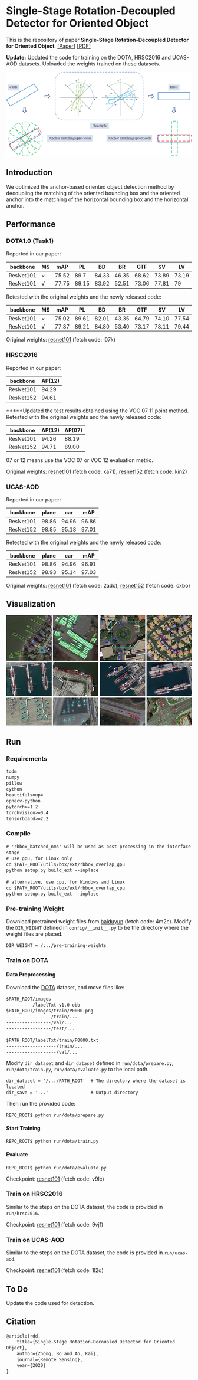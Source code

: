 # Single-Stage Rotation-Decoupled Detector for Oriented Object

This is the repository of paper **Single-Stage Rotation-Decoupled Detector for Oriented Object**. [[Paper]](https://www.mdpi.com/2072-4292/12/19/3262/htm) [[PDF]](https://www.mdpi.com/2072-4292/12/19/3262/pdf)

**Update:**  Updated the code for training on the DOTA, HRSC2016 and UCAS-AOD datasets. Uploaded the weights trained on these datasets.

<img src="demo/graphical-abstract.png" alt="Graphical Abstract" style="zoom: 50%;" />



## Introduction

We optimized the anchor-based oriented object detection method by decoupling the matching of the oriented bounding box and the oriented anchor into the matching of the horizontal bounding box and the horizontal anchor.

## Performance

### DOTA1.0 (Task1)

Reported in our paper:

| backbone  | MS   | mAP   | PL    | BD    | BR    | GTF   | SV    | LV    | SH    | TC    | BC    | ST    | SBF   | RA    | HA    | SP    | HC    |
| --------- | ---- | ----- | ----- | ----- | ----- | ----- | ----- | ----- | ----- | ----- | ----- | ----- | ----- | ----- | ----- | ----- | ----- |
| ResNet101 | ×    | 75.52 | 89.7  | 84.33 | 46.35 | 68.62 | 73.89 | 73.19 | 86.92 | 90.41 | 86.46 | 84.3  | 64.22 | 64.95 | 73.55 | 72.59 | 73.31 |
| ResNet101 | √    | 77.75 | 89.15 | 83.92 | 52.51 | 73.06 | 77.81 | 79    | 87.08 | 90.62 | 86.72 | 87.15 | 63.96 | 70.29 | 76.98 | 75.79 | 72.15 |

Retested with the original weights and the newly released code:

| backbone  | MS   | mAP   | PL    | BD    | BR    | GTF   | SV    | LV    | SH    | TC    | BC    | ST    | SBF   | RA    | HA    | SP    | HC    |
| --------- | ---- | ----- | ----- | ----- | ----- | ----- | ----- | ----- | ----- | ----- | ----- | ----- | ----- | ----- | ----- | ----- | ----- |
| ResNet101 | ×    | 75.02 | 89.61 | 82.01 | 43.35 | 64.79 | 74.10 | 77.54 | 87.11 | 90.84 | 87.15 | 84.80 | 61.52 | 62.22 | 74.49 | 72.57 | 73.13 |
| ResNet101 | √    | 77.87 | 89.21 | 84.80 | 53.40 | 73.17 | 78.11 | 79.44 | 87.28 | 90.78 | 86.46 | 87.43 | 63.46 | 69.91 | 77.52 | 76.00 | 71.06 |

Original weights: [resnet101](https://pan.baidu.com/s/1KppCwFpGT-x_BakpIw4KfA) (fetch code: l07k)

### HRSC2016

Reported in our paper:

| backbone  | AP(12) |
| --------- | ------ |
| ResNet101 | 94.29  |
| ResNet152 | 94.61  |

*****Updated the test results obtained using the VOC 07 11 point method. Retested with the original weights and the newly released code:

| backbone  | AP(12) | AP(07) |
| --------- | ------ | ------ |
| ResNet101 | 94.26  | 88.19  |
| ResNet152 | 94.71  | 89.00  |

 07 or 12 means use the VOC 07 or VOC 12 evaluation metric.

Original weights: [resnet101](https://pan.baidu.com/s/1TE98ntQFivqLpSi7PlofHw) (fetch code: ka71), [resnet152](https://pan.baidu.com/s/1Sp5PQoHLUT0jD5yUMDo73g) (fetch code: kin2)

### UCAS-AOD

Reported in our paper:

| backbone  | plane | car   | mAP   |
| --------- | ----- | ----- | ----- |
| ResNet101 | 98.86 | 94.96 | 96.86 |
| ResNet152 | 98.85 | 95.18 | 97.01 |

Retested with the original weights and the newly released code:

| backbone  | plane | car   | mAP   |
| --------- | ----- | ----- | ----- |
| ResNet101 | 98.86 | 94.96 | 96.91 |
| ResNet152 | 98.93 | 95.14 | 97.03 |

Original weights: [resnet101](https://pan.baidu.com/s/1-w2QRXa_hhHPBkUSELbxPg) (fetch code: 2adc), [resnet152](https://pan.baidu.com/s/1cmkV40p0POBwsr0f1HZEBw) (fetch code: oxbo)

## Visualization

![Result](demo/result.png)

## Run

### Requirements

```
tqdm
numpy
pillow
cython
beautifulsoup4
opnecv-python
pytorch>=1.2
torchvision>=0.4
tensorboard>=2.2
```

### Compile

```
# 'rbbox_batched_nms' will be used as post-processing in the interface stage
# use gpu, for Linux only
cd $PATH_ROOT/utils/box/ext/rbbox_overlap_gpu
python setup.py build_ext --inplace

# alternative, use cpu, for Windows and Linux
cd $PATH_ROOT/utils/box/ext/rbbox_overlap_cpu
python setup.py build_ext --inplace
```

###  Pre-training Weight

Download pretrained weight  files from [baiduyun](https://pan.baidu.com/s/1u9i3giU5Q-7XAF_rkyL8Bw ) (fetch code: 4m2c). Modify the `DIR_WEIGHT` defined in `config/__init__.py` to be the directory where the weight files are placed.

```
DIR_WEIGHT = /.../pre-training-weights
```

### Train on DOTA

#### Data Preprocessing

Download the [DOTA](https://captain-whu.github.io/DOTA/index.html) dataset, and move files like:

```
$PATH_ROOT/images
----------/labelTxt-v1.0-obb
$PATH_ROOT/images/train/P0000.png
-----------------/train/...
-----------------/val/...
-----------------/test/...

$PATH_ROOT/labelTxt/train/P0000.txt
-------------------/train/...
-------------------/val/...
```

Modify `dir_dataset` and `dir_dataset` defined in `run/dota/prepare.py`,  `run/dota/train.py`, `run/dota/evaluate.py` to the local path.

```
dir_dataset = '/.../PATH_ROOT'  # The directory where the dataset is located
dir_save = '...'                # Output directory
```

Then run the provided code:

```
REPO_ROOT$ python run/dota/prepare.py
```

#### Start Training

```
REPO_ROOT$ python run/dota/train.py
```

#### Evaluate

```
REPO_ROOT$ python run/dota/evaluate.py
```

Checkpoint: [resnet101](https://pan.baidu.com/s/1YrsWWbmk9M6fokDWbfSy3A) (fetch code: v9lc)

### Train on HRSC2016

Similar to the steps on the DOTA dataset, the code is provided in `run/hrsc2016`.

Checkpoint: [resnet101](https://pan.baidu.com/s/11gv3KZKMB4ZBkOaSygD3GA) (fetch code: 9vjf)

### Train on UCAS-AOD

Similar to the steps on the DOTA dataset, the code is provided in `run/ucas-aod`.

Checkpoint: [resnet101](https://pan.baidu.com/s/1sS5lc65F99lz7SmPMAw1uw) (fetch code: 1l2q)

## To Do

Update the code used for detection.

## Citation

```
@article{rdd,
    title={Single-Stage Rotation-Decoupled Detector for Oriented Object},
    author={Zhong, Bo and Ao, Kai},
    journal={Remote Sensing},
    year={2020}
}
```